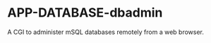 APP-DATABASE-dbadmin
====================

A CGI to administer mSQL databases remotely from a web browser.
